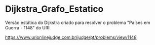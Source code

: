 # Dijkstra_Grafo_Estatico

Versão estática do Dijkstra criado para resolver o problema "Países em Guerra - 1148" do URI

https://www.urionlinejudge.com.br/judge/pt/problems/view/1148

